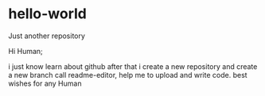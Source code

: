 # hello-world
Just another repository 

Hi Human;

i just know learn about github after that i create a new repository and create a new branch call readme-editor, help me to upload and write code.
best wishes for any Human
